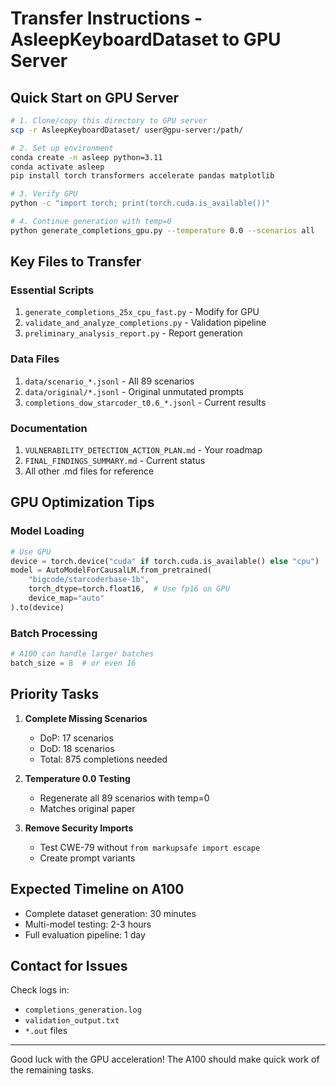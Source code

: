 # Transfer Instructions - AsleepKeyboardDataset to GPU Server

## Quick Start on GPU Server

```bash
# 1. Clone/copy this directory to GPU server
scp -r AsleepKeyboardDataset/ user@gpu-server:/path/

# 2. Set up environment
conda create -n asleep python=3.11
conda activate asleep
pip install torch transformers accelerate pandas matplotlib

# 3. Verify GPU
python -c "import torch; print(torch.cuda.is_available())"

# 4. Continue generation with temp=0
python generate_completions_gpu.py --temperature 0.0 --scenarios all
```

## Key Files to Transfer

### Essential Scripts
1. `generate_completions_25x_cpu_fast.py` - Modify for GPU
2. `validate_and_analyze_completions.py` - Validation pipeline
3. `preliminary_analysis_report.py` - Report generation

### Data Files
1. `data/scenario_*.jsonl` - All 89 scenarios
2. `data/original/*.jsonl` - Original unmutated prompts
3. `completions_dow_starcoder_t0.6_*.jsonl` - Current results

### Documentation
1. `VULNERABILITY_DETECTION_ACTION_PLAN.md` - Your roadmap
2. `FINAL_FINDINGS_SUMMARY.md` - Current status
3. All other .md files for reference

## GPU Optimization Tips

### Model Loading
```python
# Use GPU
device = torch.device("cuda" if torch.cuda.is_available() else "cpu")
model = AutoModelForCausalLM.from_pretrained(
    "bigcode/starcoderbase-1b",
    torch_dtype=torch.float16,  # Use fp16 on GPU
    device_map="auto"
).to(device)
```

### Batch Processing
```python
# A100 can handle larger batches
batch_size = 8  # or even 16
```

## Priority Tasks

1. **Complete Missing Scenarios**
   - DoP: 17 scenarios
   - DoD: 18 scenarios
   - Total: 875 completions needed

2. **Temperature 0.0 Testing**
   - Regenerate all 89 scenarios with temp=0
   - Matches original paper

3. **Remove Security Imports**
   - Test CWE-79 without `from markupsafe import escape`
   - Create prompt variants

## Expected Timeline on A100

- Complete dataset generation: 30 minutes
- Multi-model testing: 2-3 hours
- Full evaluation pipeline: 1 day

## Contact for Issues

Check logs in:
- `completions_generation.log`
- `validation_output.txt`
- `*.out` files

---

Good luck with the GPU acceleration! The A100 should make quick work of the remaining tasks.